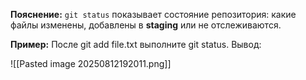 **Пояснение:** `git status` показывает состояние репозитория: какие файлы изменены, добавлены в **staging** или не отслеживаются.

**Пример:** После git add file.txt выполните git status. Вывод:

![[Pasted image 20250812192011.png]]